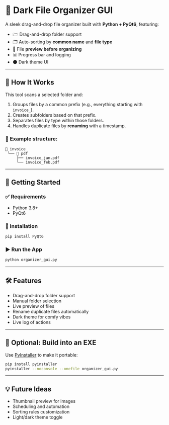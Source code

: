 # 📁 Dark File Organizer GUI

A sleek drag-and-drop file organizer built with **Python + PyQt6**, featuring:

- 🗁️ Drag-and-drop folder support  
- 🗂️ Auto-sorting by **common name** and **file type**  
- 🗽 File **preview before organizing**  
- 📊 Progress bar and logging  
- 🌑 Dark theme UI  

---

## 🔧 How It Works

This tool scans a selected folder and:

1. Groups files by a common prefix (e.g., everything starting with `invoice_`).
2. Creates subfolders based on that prefix.
3. Separates files by type within those folders.
4. Handles duplicate files by **renaming** with a timestamp.

### 🧱 Example structure:
```
📁 invoice
 └── 📁 pdf
     ├── invoice_jan.pdf
     └── invoice_feb.pdf
```

---

## 🚀 Getting Started

### ✅ Requirements

- Python 3.8+
- PyQt6

### 🧪 Installation

```bash
pip install PyQt6
```

### ▶️ Run the App

```bash
python organizer_gui.py
```

---

## 🛠 Features

- Drag-and-drop folder support
- Manual folder selection
- Live preview of files
- Rename duplicate files automatically
- Dark theme for comfy vibes
- Live log of actions

---

## 📆 Optional: Build into an EXE

Use [PyInstaller](https://pyinstaller.org/) to make it portable:

```bash
pip install pyinstaller
pyinstaller --noconsole --onefile organizer_gui.py
```

---

## 💡 Future Ideas

- Thumbnail preview for images
- Scheduling and automation
- Sorting rules customization
- Light/dark theme toggle


